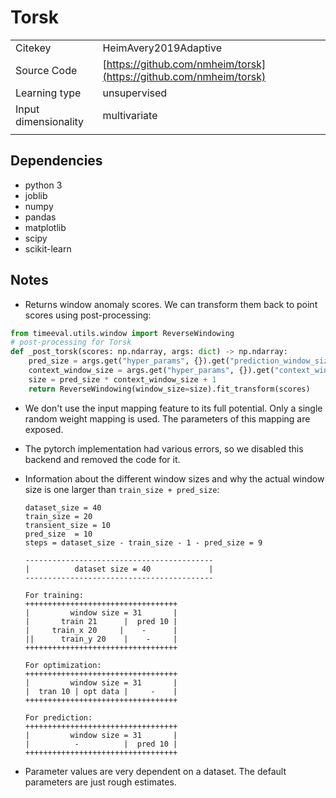 # Torsk

|||
| :--- | :--- |
| Citekey | HeimAvery2019Adaptive |
| Source Code | [https://github.com/nmheim/torsk](https://github.com/nmheim/torsk) |
| Learning type | unsupervised |
| Input dimensionality | multivariate |
|||

## Dependencies

- python 3
- joblib
- numpy
- pandas
- matplotlib
- scipy
- scikit-learn

## Notes

- Returns window anomaly scores.
  We can transform them back to point scores using post-processing:

<!--BEGIN:timeeval-post-->
  ```python
  from timeeval.utils.window import ReverseWindowing
  # post-processing for Torsk
  def _post_torsk(scores: np.ndarray, args: dict) -> np.ndarray:
      pred_size = args.get("hyper_params", {}).get("prediction_window_size", 20)
      context_window_size = args.get("hyper_params", {}).get("context_window_size", 10)
      size = pred_size * context_window_size + 1
      return ReverseWindowing(window_size=size).fit_transform(scores)
  ```
<!--END:timeeval-post-->

- We don't use the input mapping feature to its full potential.
  Only a single random weight mapping is used.
  The parameters of this mapping are exposed.

- The pytorch implementation had various errors, so we disabled this backend and removed the code for it.

- Information about the different window sizes and why the actual window size is one larger than `train_size + pred_size`:

  ```plain
  dataset_size = 40
  train_size = 20
  transient_size = 10
  pred_size  = 10
  steps = dataset_size - train_size - 1 - pred_size = 9

  ------------------------------------------
  |          dataset size = 40             |
  ------------------------------------------

  For training:
  ++++++++++++++++++++++++++++++++++
  |         window size = 31       |
  |       train 21      |  pred 10 |
  |     train_x 20     |    -      |
  ||      train_y 20    |    -     |
  ++++++++++++++++++++++++++++++++++

  For optimization:
  ++++++++++++++++++++++++++++++++++
  |         window size = 31       |
  |  tran 10 | opt data |     -    |
  ++++++++++++++++++++++++++++++++++

  For prediction:
  ++++++++++++++++++++++++++++++++++
  |         window size = 31       |
  |          -          |  pred 10 |
  ++++++++++++++++++++++++++++++++++
  ```

- Parameter values are very dependent on a dataset.
  The default parameters are just rough estimates.
